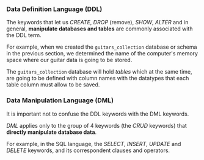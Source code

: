 ### Data Definition Language (DDL)

The keywords that let us _CREATE_, _DROP_ (remove), _SHOW_, _ALTER_ and in general, __manipulate databases and tables__ are commonly associated with the DDL term.

For example, when we created the `guitars_collection` database or schema in the previous section, we determined the name of the computer's memory space where our guitar data is going to be stored.

The `guitars_collection` database will hold _tables_ which at the same time, are going to be defined with column names with the datatypes that each table column must allow to be saved.

### Data Manipulation Language (DML)

It is important not to confuse the DDL keywords with the DML keywords.

_DML_ applies only to the group of 4 keywords (the _CRUD_ keywords) that __directly manipulate database data__.

For example, in the SQL language, the _SELECT_, _INSERT_, _UPDATE_ and _DELETE_ keywords, and its correspondent clauses and operators.